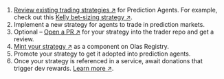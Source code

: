 1. [Review existing trading strategies ↗](https://github.com/valory-xyz/trader?tab=readme-ov-file#included-strategies) for Prediction Agents. For example, check out this [Kelly bet-sizing strategy ↗](https://github.com/valory-xyz/trader/blob/main/packages/jhehemann/customs/kelly_criterion/kelly_criterion.py).
1. Implement a new strategy for agents to trade in prediction markets.
1. Optional – [Open a PR ↗](https://github.com/valory-xyz/trader/pulls) for your strategy into the trader repo and get a review.
1. [Mint your strategy ↗](https://registry.olas.network/ethereum/components/mint) as a component on Olas Registry.
1. Promote your strategy to get it adopted into prediction agents.
1. Once your strategy is referenced in a service, await donations that trigger dev rewards. [Learn more ↗](https://tokenomics.olas.network/dev-incentives).
